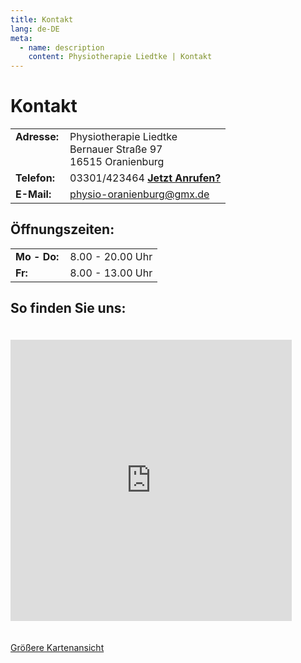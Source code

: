 ```yaml
---
title: Kontakt
lang: de-DE
meta:
  - name: description
    content: Physiotherapie Liedtke | Kontakt
---
```


# Kontakt

<table cellspacing="1" cellpadding="1" border="0">
    <tbody>
        <tr>
            <td style="padding-right: 10px;vertical-align: top;"><strong>Adresse:</strong></td>
            <td>Physiotherapie Liedtke<br>Bernauer Straße 97<br>16515 Oranienburg</td>
        </tr>
        <tr>
            <td><strong>Telefon:</strong></td>
            <td>03301/423464 <a href="tel:03301423464"><strong>Jetzt Anrufen?</strong></a></td>
        </tr>
        <tr>
            <td><strong>E-Mail:</strong></td>
            <td><a href="mailto:info@physio-oranienburg.de">physio-oranienburg@gmx.de</a></td>
        </tr>
            </tbody>
</table>

## Öffnungszeiten:

<table cellspacing="1" cellpadding="1" border="0">
	<tbody>
        <tr>
            <td style="padding-right: 10px;"><strong>Mo - Do:</strong></td>
            <td>8.00 - 20.00 Uhr</td>
        </tr>
        <tr>
            <td><strong>Fr:</strong></td>
            <td>8.00 - 13.00 Uhr</td>
        </tr>
    </tbody>
</table>

## So finden Sie uns:

<iframe 
  src="https://www.google.com/maps/embed?pb=!1m14!1m8!1m3!1d9657.717297260573!2d13.256242!3d52.76053!3m2!1i1024!2i768!4f13.1!3m3!1m2!1s0x0%3A0xb39bfe3af5e0f98d!2sPhysiotherapie+Ute+Liedtke!5e0!3m2!1sde!2sus!4v1540547537901" 
  height="450" 
  frameborder="0" 
  style="max-width:450px;width:100%;border:0;margin:20px 0;" allowfullscreen=""></iframe>

<a target="_blank" href="http://maps.google.de/maps?f=q&amp;source=embed&amp;hl=de&amp;geocode=&amp;q=physio+bernauerstra%C3%9Fe+97&amp;aq=&amp;sll=52.762593,13.257322&amp;sspn=0.008946,0.01929&amp;gl=de&amp;ie=UTF8&amp;hq=physio+bernauerstra%C3%9Fe+97&amp;hnear=&amp;ll=52.762294,13.256721&amp;spn=0.010388,0.021415&amp;z=15&amp;iwloc=A">Größere Kartenansicht</a>